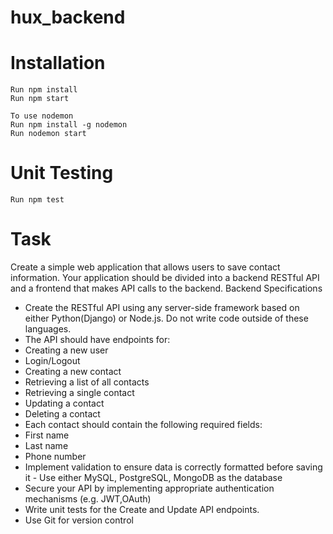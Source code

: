 # hux_backend

# Installation
    Run npm install
    Run npm start

    To use nodemon
    Run npm install -g nodemon
    Run nodemon start

# Unit Testing
    Run npm test    

# Task
Create a simple web application that allows users to save contact information. Your application
should be divided into a backend RESTful API and a frontend that makes API calls to the
backend.
Backend Specifications
- Create the RESTful API using any server-side framework based on either
Python(Django) or Node.js. Do not write code outside of these languages.
- The API should have endpoints for:
- Creating a new user
- Login/Logout
- Creating a new contact
- Retrieving a list of all contacts
- Retrieving a single contact
- Updating a contact
- Deleting a contact
- Each contact should contain the following required fields:
- First name
- Last name
- Phone number
- Implement validation to ensure data is correctly formatted before saving it -
Use either MySQL, PostgreSQL, MongoDB as the database
- Secure your API by implementing appropriate authentication mechanisms (e.g. JWT,OAuth)
- Write unit tests for the Create and Update API endpoints.
- Use Git for version control
